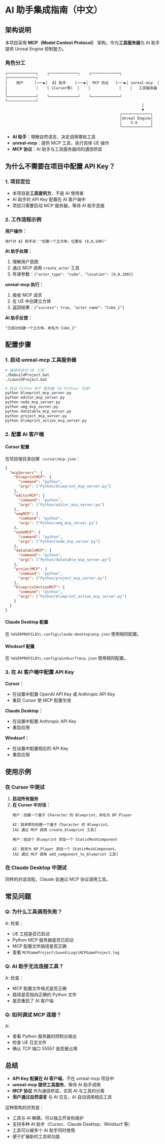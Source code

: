 # AI 助手集成指南（中文）

## 架构说明

本项目采用 **MCP（Model Context Protocol）** 架构，作为**工具服务器**为 AI 助手提供 Unreal Engine 控制能力。

### 角色分工

```
┌─────────────┐    ┌─────────────┐    ┌─────────────┐    ┌─────────────┐
│    用户     │───▶│  AI 助手    │───▶│  MCP 协议   │───▶│ unreal-mcp  │
│             │    │ (Cursor等)  │    │             │    │   工具服务器 │
└─────────────┘    └─────────────┘    └─────────────┘    └─────────────┘
                                                              │
                                                              ▼
                                                    ┌─────────────┐
                                                    │Unreal Engine│
                                                    │    5.6      │
                                                    └─────────────┘
```

- **AI 助手**：理解自然语言，决定调用哪些工具
- **unreal-mcp**：提供 MCP 工具，执行具体 UE 操作
- **MCP 协议**：AI 助手与工具服务器间的通信桥梁

## 为什么不需要在项目中配置 API Key？

### 1. 项目定位
- 本项目是**工具提供方**，不是 AI 使用者
- AI 助手的 API Key 配置在 AI 客户端中
- 项目只需要启动 MCP 服务器，等待 AI 助手连接

### 2. 工作流程示例

**用户操作：**
```
用户对 AI 助手说："创建一个立方体，位置在 (0,0,100)"
```

**AI 助手处理：**
1. 理解用户意图
2. 通过 MCP 调用 `create_actor` 工具
3. 传递参数：`{"actor_type": "cube", "location": [0,0,100]}`

**unreal-mcp 执行：**
1. 接收 MCP 请求
2. 在 UE 中创建立方体
3. 返回结果：`{"success": true, "actor_name": "Cube_1"}`

**AI 助手反馈：**
```
"已成功创建一个立方体，命名为 Cube_1"
```

## 配置步骤

### 1. 启动 unreal-mcp 工具服务器

```bash
# 编译并启动 UE 工程
./RebuildProject.bat
./LaunchProject.bat

# 启动 Python MCP 服务器（在 Python/ 目录）
python blueprint_mcp_server.py
python editor_mcp_server.py
python node_mcp_server.py
python umg_mcp_server.py
python datatable_mcp_server.py
python project_mcp_server.py
python blueprint_action_mcp_server.py
```

### 2. 配置 AI 客户端

#### Cursor 配置
在项目根目录创建 `.cursor/mcp.json`：

```json
{
  "mcpServers": {
    "blueprintMCP": {
      "command": "python",
      "args": ["Python/blueprint_mcp_server.py"]
    },
    "editorMCP": {
      "command": "python", 
      "args": ["Python/editor_mcp_server.py"]
    },
    "umgMCP": {
      "command": "python",
      "args": ["Python/umg_mcp_server.py"]
    },
    "nodeMCP": {
      "command": "python",
      "args": ["Python/node_mcp_server.py"]
    },
    "datatableMCP": {
      "command": "python",
      "args": ["Python/datatable_mcp_server.py"]
    },
    "projectMCP": {
      "command": "python",
      "args": ["Python/project_mcp_server.py"]
    },
    "blueprintActionMCP": {
      "command": "python",
      "args": ["Python/blueprint_action_mcp_server.py"]
    }
  }
}
```

#### Claude Desktop 配置
在 `%USERPROFILE%\.config\claude-desktop\mcp.json` 使用相同配置。

#### Windsurf 配置  
在 `%USERPROFILE%\.config\windsurf\mcp.json` 使用相同配置。

### 3. 在 AI 客户端中配置 API Key

**Cursor：**
- 在设置中配置 OpenAI API Key 或 Anthropic API Key
- 重启 Cursor 使 MCP 配置生效

**Claude Desktop：**
- 在设置中配置 Anthropic API Key
- 重启应用

**Windsurf：**
- 在设置中配置相应的 API Key
- 重启应用

## 使用示例

### 在 Cursor 中测试

1. **启动所有服务**
2. **在 Cursor 中对话：**
   ```
   用户：创建一个基于 Character 的 Blueprint，命名为 BP_Player
   
   AI：我来帮你创建一个基于 Character 的 Blueprint。
   [AI 通过 MCP 调用 create_blueprint 工具]
   
   用户：给这个 Blueprint 添加一个 StaticMeshComponent
   
   AI：我来为 BP_Player 添加一个 StaticMeshComponent。
   [AI 通过 MCP 调用 add_component_to_blueprint 工具]
   ```

### 在 Claude Desktop 中测试

同样的对话流程，Claude 会通过 MCP 协议调用工具。

## 常见问题

### Q: 为什么工具调用失败？
A: 检查：
- UE 工程是否已启动
- Python MCP 服务器是否已启动
- MCP 配置文件路径是否正确
- 查看 `MCPGameProject\Saved\Logs\MCPGameProject.log`

### Q: AI 助手无法连接工具？
A: 检查：
- MCP 配置文件格式是否正确
- 路径是否指向正确的 Python 文件
- 是否重启了 AI 客户端

### Q: 如何调试 MCP 连接？
A: 
- 查看 Python 服务器的控制台输出
- 检查 UE 日志文件
- 确认 TCP 端口 55557 是否被占用

## 总结

- **API Key 配置在 AI 客户端**，不在 unreal-mcp 项目中
- **unreal-mcp 提供工具服务**，等待 AI 助手调用
- **MCP 协议** 作为通信桥梁，实现 AI 与工具的分离
- **用户通过自然语言** 与 AI 交互，AI 自动调用相应工具

这种架构的优势是：
- 工具与 AI 解耦，可以独立开发和维护
- 支持多种 AI 助手（Cursor、Claude Desktop、Windsurf 等）
- 工具可以被多个 AI 助手同时使用
- 便于扩展新的工具和功能

